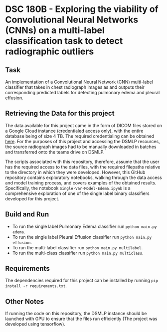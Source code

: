 # DSC 180B - Exploring the viability of Convolutional Neural Networks (CNNs) on a multi-label classification task to detect radiographic outliers

## Task
An implementation of a Convolutional Neural Network (CNN) multi-label classifier that takes in chest radiograph images as and outputs their corresponding predicted labels for detecting pulmonary edema and pleural effusion.

## Retrieving the Data for this project
The data available for this project came in the form of DICOM files stored on a Google Cloud instance (credentialed access only), with the entire database being of size 4 TB. The required credentialing can be obtained [here](https://physionet.org/content/mimic-cxr/2.0.0/). For the purposes of this project and accessing the DSMLP resources, the source radiograph images had to be manually downloaded in batches and transferred onto the teams drive on DSMLP. 

The scripts associated with this repository, therefore, assume that the user has the required access to the data files, with the required filepaths relative to the directory in which they were developed. However, this GitHub repository contains exploratory notebooks, walking through the data access and model training process, and covers examples of the obtained results. Specifically, the notebook `Single-Var-Model-Edema.ipynb` is a comprehensive exploration of one of the single label binary classifiers developed for this project. 

## Build and Run
- To run the single label Pulmonary Edema classifier run `python main.py edema`.
- To run the single label Pleural Effusion classifier run `python main.py effusion`.
- To run the multi-label classifier run `python main.py multilabel`.
- To run the multi-class classifier run `python main.py multiclass`.

## Requirements
The dependencies required for this project can be installed by running `pip install -r requirements.txt`.

## Other Notes
If running the code on this repository, the DSMLP instance should be launched with GPU to ensure that the files run efficiently (The project was developed using tensorflow).
